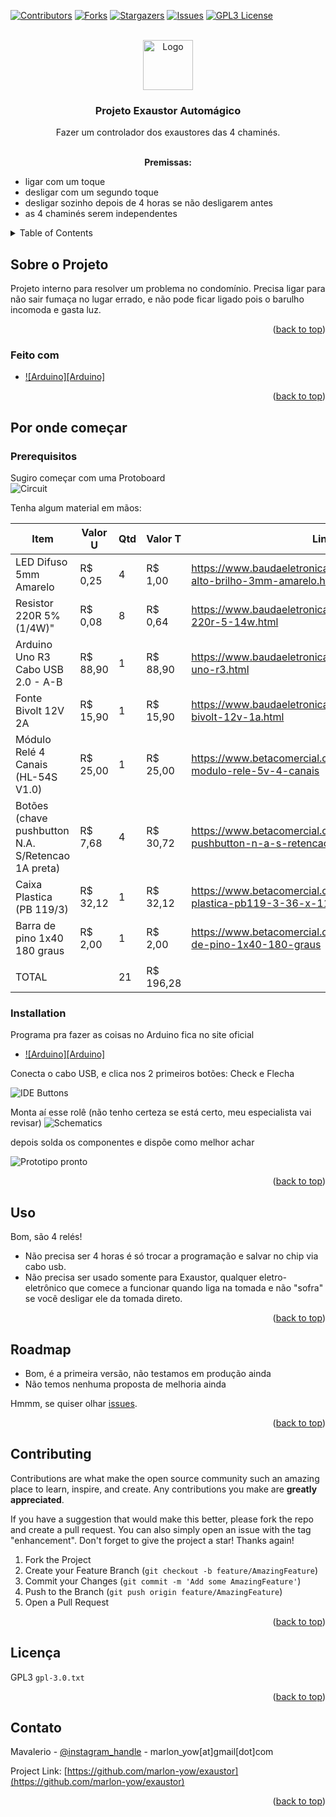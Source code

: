 <!-- Improved compatibility of back to top link: See: https://github.com/othneildrew/Best-README-Template/pull/73 -->
<a name="readme-top"></a>

<!-- PROJECT SHIELDS -->
<!--
*** I'm using markdown "reference style" links for readability.
*** Reference links are enclosed in brackets [ ] instead of parentheses ( ).
*** See the bottom of this document for the declaration of the reference variables
*** for contributors-url, forks-url, etc. This is an optional, concise syntax you may use.
*** https://www.markdownguide.org/basic-syntax/#reference-style-links
-->
[![Contributors][contributors-shield]][contributors-url]
[![Forks][forks-shield]][forks-url]
[![Stargazers][stars-shield]][stars-url]
[![Issues][issues-shield]][issues-url]
[![GPL3 License][license-shield]][license-url]


<!-- PROJECT LOGO -->
<br />
<div align="center">
    <a href="https://github.com/othneildrew/Best-README-Template">
        <img src="images/logo.png" alt="Logo" width="80" height="80"/>
    </a>
    <h3 align="center">Projeto Exaustor Automágico</h3>
        <p align="center">
            Fazer um controlador dos exaustores das 4 chaminés.
        </p>
    <br>
    <b>Premissas:</b>
    <ul align='left'>
        <li>ligar com um toque</li>
        <li>desligar com um segundo toque</li>
        <li>desligar sozinho depois de 4 horas se não desligarem antes</li>
        <li>as 4 chaminés serem independentes</li>
    </ul>
</div>

<!-- TABLE OF CONTENTS -->
<details>
    <summary>Table of Contents</summary>
    <ol>
        <li>
            <a href="#about-the-project">Sobre o Projeto</a>
            <ul>
                <li><a href="#built-with">Feito com</a></li>
            </ul>
        </li>
        <li>
            <a href="#getting-started">Por onde começar</a>
            <ul>
                <li><a href="#prerequisites">Prerequisitos</a></li>
                <li><a href="#installation">Instalação</a></li>
            </ul>
        </li>
        <li><a href="#usage">Uso</a></li>
        <li><a href="#roadmap">Roadmap</a></li>
        <li><a href="#contributing">Contributing</a></li>
        <li><a href="#license">Licença</a></li>
        <li><a href="#contact">Contato</a></li>
    </ol>
</details>

<!-- ABOUT THE PROJECT -->
## Sobre o Projeto

Projeto interno para resolver um problema no condomínio. Precisa ligar para não sair fumaça no lugar errado, e não pode ficar ligado pois o barulho incomoda e gasta luz.

<p align="right">(<a href="#readme-top">back to top</a>)</p>

### Feito com

* [![Arduino][Arduino]][Arduino-url]

<p align="right">(<a href="#readme-top">back to top</a>)</p>

<!-- GETTING STARTED -->
## Por onde começar

### Prerequisitos
Sugiro começar com uma Protoboard <br>
<img src="images/circuit.png" alt="Circuit">

Tenha algum material em mãos:

|Item |Valor U |Qtd |Valor T|Link|
|-----|--------|----|-------|----|
|LED Difuso 5mm Amarelo|R$ 0,25|4|R$ 1,00|https://www.baudaeletronica.com.br/produto/led-de-alto-brilho-3mm-amarelo.html|
|Resistor 220R 5% (1/4W)"|R$ 0,08|8|R$ 0,64|https://www.baudaeletronica.com.br/produto/resistor-220r-5-14w.html|
|Arduino Uno R3 Cabo USB 2.0 - A-B|R$ 88,90|1|R$ 88,90|https://www.baudaeletronica.com.br/produto/arduino-uno-r3.html|
Fonte Bivolt 12V 2A|R$ 15,90|1|R$ 15,90|https://www.baudaeletronica.com.br/produto/fonte-bivolt-12v-1a.html|
Módulo Relé 4 Canais (HL-54S V1.0)|R$ 25,00|1|R$ 25,00|https://www.betacomercial.com.br/loja/produto/shield-modulo-rele-5v-4-canais|
Botões (chave pushbutton N.A. S/Retencao 1A preta)|R$ 7,68|4|R$ 30,72|https://www.betacomercial.com.br/loja/produto/chave-pushbutton-n-a-s-retencao-1a-preta|
Caixa Plastica (PB 119/3)|R$ 32,12|1|R$ 32,12|https://www.betacomercial.com.br/loja/produto/caixa-plastica-pb119-3-36-x-112-x-190|
Barra de pino 1x40 180 graus|R$ 2,00|1|R$ 2,00|https://www.betacomercial.com.br/loja/produto/barra-de-pino-1x40-180-graus|
||||
|TOTAL||21|R$ 196,28|

### Installation
Programa pra fazer as coisas no Arduino fica no site oficial

* [![Arduino][Arduino]][Arduino-IDE-url]

Conecta o cabo USB, e clica nos 2 primeiros botões: Check e Flecha

<img src="images/ard-ide.png" alt="IDE Buttons">

Monta aí esse rolê (não tenho certeza se está certo, meu especialista vai revisar)
<img src="Schematic_Controladora-Exaustao-Chamine.png" alt="Schematics">

depois solda os componentes e dispõe como melhor achar

<img src="images/rdy.png" alt="Prototipo pronto">

<p align="right">(<a href="#readme-top">back to top</a>)</p>

<!-- USAGE EXAMPLES -->
## Uso

Bom, são 4 relés!
* Não precisa ser 4 horas é só trocar a programação e salvar no chip via cabo usb.
* Não precisa ser usado somente para Exaustor, qualquer eletro-eletrônico que comece a funcionar quando liga na tomada e
não "sofra" se você desligar ele da tomada direto.

<p align="right">(<a href="#readme-top">back to top</a>)</p>

<!-- ROADMAP -->
## Roadmap

- Bom, é a primeira versão, não testamos em produção ainda
- Não temos nenhuma proposta de melhoria ainda

Hmmm, se quiser olhar [issues](https://github.com/marlon-yow/exaustor/issues).

<p align="right">(<a href="#readme-top">back to top</a>)</p>

<!-- CONTRIBUTING -->
## Contributing

Contributions are what make the open source community such an amazing place to learn, inspire, and create. Any contributions you make are **greatly appreciated**.

If you have a suggestion that would make this better, please fork the repo and create a pull request. You can also simply open an issue with the tag "enhancement".
Don't forget to give the project a star! Thanks again!

1. Fork the Project
2. Create your Feature Branch (`git checkout -b feature/AmazingFeature`)
3. Commit your Changes (`git commit -m 'Add some AmazingFeature'`)
4. Push to the Branch (`git push origin feature/AmazingFeature`)
5. Open a Pull Request

<p align="right">(<a href="#readme-top">back to top</a>)</p>

<!-- LICENSE -->
## Licença

 GPL3 `gpl-3.0.txt`

<p align="right">(<a href="#readme-top">back to top</a>)</p>

<!-- CONTACT -->
## Contato

Mavalerio - [@instagram_handle](https://www.instagram.com/mar_gyver) - marlon_yow[at]gmail[dot]com

Project Link: [https://github.com/marlon-yow/exaustor](https://github.com/marlon-yow/exaustor)

<p align="right">(<a href="#readme-top">back to top</a>)</p>


<!-- MARKDOWN LINKS & IMAGES -->
<!-- https://www.markdownguide.org/basic-syntax/#reference-style-links -->
[contributors-shield]: https://img.shields.io/github/contributors/marlon-yow/exaustor.svg?style=for-the-badge
[contributors-url]: https://github.com/marlon-yow/exaustor/graphs/contributors
[forks-shield]: https://img.shields.io/github/forks/marlon-yow/exaustor.svg?style=for-the-badge
[forks-url]: https://github.com/marlon-yow/exaustor/network/members
[stars-shield]: https://img.shields.io/github/stars/marlon-yow/exaustor.svg?style=for-the-badge
[stars-url]: https://github.com/marlon-yow/exaustor/stargazers
[issues-shield]: https://img.shields.io/github/issues/marlon-yow/exaustor.svg?style=for-the-badge
[issues-url]: https://github.com/marlon-yow/exaustor/issues
[license-shield]: https://img.shields.io/github/license/marlon-yow/exaustor.svg?style=for-the-badge
[license-url]: https://github.com/marlon-yow/exaustor/blob/master/gpl-3.0.txt
[product-screenshot]: images/screenshot.png
[Arduio]: https://img.shields.io/badge/Arduino-00878F?style=for-the-badge&logo=arduino&logoColor=white
[Arduino-url]: https://docs.arduino.cc/
[Arduino-IDE-url]: https://docs.arduino.cc/software/ide-v2/tutorials/getting-started-ide-v2/